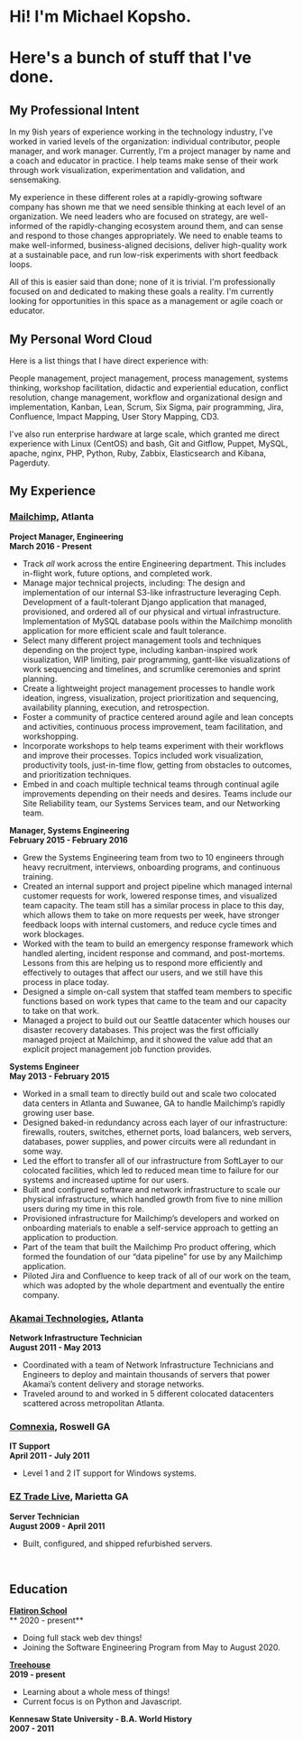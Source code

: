 # Hi! I'm Michael Kopsho. 
# Here's a bunch of stuff that I've done.
## My Professional Intent
In my 9ish years of experience working in the technology industry, I've worked in varied levels of the organization: individual contributor, people manager, and work manager. Currently, I'm a project manager by name and a coach and educator in practice. I help teams make sense of their work through work visualization, experimentation and validation, and sensemaking.

My experience in these different roles at a rapidly-growing software company has shown me that we need sensible thinking at each level of an organization. We need leaders who are focused on strategy, are well-informed of the rapidly-changing ecosystem around them, and can sense and respond to those changes appropriately. We need to enable teams to make well-informed, business-aligned decisions, deliver high-quality work at a sustainable pace, and run low-risk experiments with short feedback loops.

All of this is easier said than done; none of it is trivial. I'm professionally focused on and dedicated to making these goals a reality. I'm currently looking for opportunities in this space as a management or agile coach or educator.

## My Personal Word Cloud
Here is a list things that I have direct experience with:

People management, project management, process management, systems thinking, workshop facilitation, didactic and experiential education, conflict resolution, change management, workflow and organizational design and implementation, Kanban, Lean, Scrum, Six Sigma, pair programming, Jira, Confluence, Impact Mapping, User Story Mapping, CD3.

I've also run enterprise hardware at large scale, which granted me direct experience with Linux (CentOS) and bash, Git and Gitflow, Puppet, MySQL, apache, nginx, PHP, Python, Ruby, Zabbix, Elasticsearch and Kibana, Pagerduty.

## My Experience

### [Mailchimp](https://mailchimp.com/), Atlanta 
**Project Manager, Engineering**<br>
**March 2016 - Present**
* Track _all_ work across the entire Engineering department. This includes in-flight work, future options, and completed work.
* Manage major technical projects, including:
    The design and implementation of our internal S3-like infrastructure leveraging Ceph. 
    Development of a fault-tolerant Django application that managed, provisioned, and ordered all of our physical and virtual infrastructure. 
    Implementation of MySQL database pools within the Mailchimp monolith application for more efficient scale and fault tolerance.
* Select many different project management tools and techniques depending on the project type, including kanban-inspired work visualization, WIP limiting, pair programming, gantt-like visualizations of work sequencing and timelines, and scrumlike ceremonies and sprint planning.
* Create a lightweight project management processes to handle work ideation, ingress, visualization, project prioritization and sequencing, availability planning, execution, and retrospection.
* Foster a community of practice centered around agile and lean concepts and activities, continuous process improvement, team facilitation, and workshopping.
* Incorporate workshops to help teams experiment with their workflows and improve their processes. Topics included work visualization, productivity tools, just-in-time flow, getting from obstacles to outcomes, and prioritization techniques.
* Embed in and coach multiple technical teams through continual agile improvements depending on their needs and desires. Teams include our Site Reliability team, our Systems Services team, and our Networking team.

**Manager, Systems Engineering**<br>
**February 2015 - February 2016**
* Grew the Systems Engineering team from two to 10 engineers through heavy recruitment, interviews, onboarding programs, and continuous training.
* Created an internal support and project pipeline which managed internal customer requests for work, lowered response times, and visualized team capacity. The team still has a similar process in place to this day, which allows them to take on more requests per week, have stronger feedback loops with internal customers, and reduce cycle times and work blockages.
* Worked with the team to build an emergency response framework which handled alerting, incident response and command, and post-mortems. Lessons from this are helping us to respond more efficiently and effectively to outages that affect our users, and we still have this process in place today.
* Designed a simple on-call system that staffed team members to specific functions based on work types that came to the team and our capacity to take on that work.
* Managed a project to build out our Seattle datacenter which houses our disaster recovery databases. This project was the first officially managed project at Mailchimp, and it showed the value add that an explicit project management job function provides.

**Systems Engineer**<br>
**May 2013 - February 2015**
* Worked in a small team to directly build out and scale two colocated data centers in Atlanta and Suwanee, GA to handle Mailchimp’s rapidly growing user base.
* Designed baked-in redundancy across each layer of our infrastructure: firewalls, routers, switches, ethernet ports, load balancers, web servers, databases, power supplies, and power circuits were all redundant in some way.
* Led the effort to transfer all of our infrastructure from SoftLayer to our colocated facilities, which led to reduced mean time to failure for our systems and increased uptime for our users.
* Built and configured software and network infrastructure to scale our physical infrastructure, which handled growth from five to nine million users during my time in this role.
* Provisioned infrastructure for Mailchimp’s developers and worked on onboarding materials to enable a self-service approach to getting an application to production.
* Part of the team that built the Mailchimp Pro product offering, which formed the foundation of our “data pipeline” for use by any Mailchimp application.
* Piloted Jira and Confluence to keep track of all of our work on the team, which was adopted by the whole department and eventually the entire company.

### [Akamai Technologies](https://akamai.com/), Atlanta
**Network Infrastructure Technician**<br>
**August 2011 - May 2013**
* Coordinated with a team of Network Infrastructure Technicians and Engineers to deploy and maintain thousands of servers that power Akamai’s content delivery and storage networks.
* Traveled around to and worked in 5 different colocated datacenters scattered across metropolitan Atlanta.

### [Comnexia](https://www.comnexia.com/), Roswell GA
**IT Support**<br>
**April 2011 - July 2011**
* Level 1 and 2 IT support for Windows systems.

### [EZ Trade Live](http://www.eztradelive.com/), Marietta GA
**Server Technician**<br>
**August 2009 - April 2011**
* Built, configured, and shipped refurbished servers.
<br>

## Education
**[Flatiron School](https://flatironschool.com)**<br>
** 2020 - present**
* Doing full stack web dev things!
* Joining the Software Engineering Program from May to August 2020.

**[Treehouse](https://teamtreehouse.com/mkopsho)**<br>
**2019 - present**
* Learning about a whole mess of things!
* Current focus is on Python and Javascript.

**Kennesaw State University - B.A. World History**<br>
**2007 - 2011**
